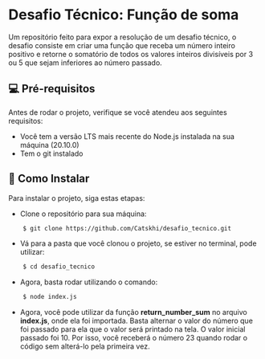 # Desafio Técnico: Função de soma
Um repositório feito para expor a resolução de um desafio técnico, o desafio consiste em criar uma função que receba um número inteiro positivo e retorne o somatório de todos os valores inteiros divisíveis por 3 ou 5 que sejam inferiores ao número passado.

## 💻 Pré-requisitos
Antes de rodar o projeto, verifique se você atendeu aos seguintes requisitos:
- Você tem a versão LTS mais recente do Node.js instalada na sua máquina (20.10.0)
- Tem o git instalado

## 🚀 Como Instalar
Para instalar o projeto, siga estas etapas:
- Clone o repositório para sua máquina:
```bash
    $ git clone https://github.com/Catskhi/desafio_tecnico.git
```
- Vá para a pasta que você clonou o projeto, se estiver no terminal, pode utilizar:
```bash
    $ cd desafio_tecnico
```
- Agora, basta rodar utilizando o comando:
```bash
    $ node index.js
```
- Agora, você pode utilizar da função **return_number_sum** no arquivo **index.js**, onde ela foi importada. Basta alternar o valor do número que foi passado para ela que o valor será printado na tela. O valor inicial passado foi 10. Por isso, você receberá o número 23 quando rodar o código sem alterá-lo pela primeira vez.
